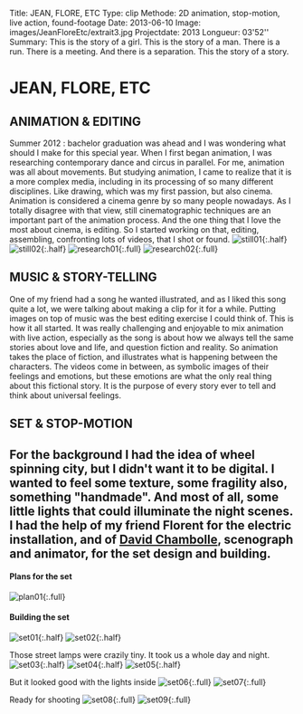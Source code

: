Title: JEAN, FLORE, ETC
Type: clip
Methode: 2D animation, stop-motion, live action, found-footage
Date: 2013-06-10
Image: images/JeanFloreEtc/extrait3.jpg
Projectdate: 2013
Longueur: 03'52''
Summary: This is the story of a girl. This is the story of a man. There is a run. There is a meeting. And there is a separation. This the story of a story.

# JEAN, FLORE, ETC

## ANIMATION & EDITING
Summer 2012 : bachelor graduation was ahead and I was wondering what should I make for this special year.
When I first began animation, I was researching contemporary dance and circus in parallel. For me, animation was all about movements. But studying animation, I came to realize that it is a more complex media, including in its processing of so many different disciplines. Like drawing, which was my first passion, but also cinema. Animation is considered a cinema genre by so many people nowadays. As I totally disagree with that view, still cinematographic techniques are an important part of the animation process.
And the one thing that I love the most about cinema, is editing. So I started working on that, editing, assembling, confronting lots of videos, that I shot or found.
![still01](images/JeanFloreEtc/extrait2.jpg){:.half}
![still02](images/JeanFloreEtc/extrait3.jpg){:.half}
![research01](images/JeanFloreEtc/recherches_flore.jpg){:.full}
![research02](images/JeanFloreEtc/recherches_jean.jpg){:.full}

## MUSIC & STORY-TELLING
One of my friend had a song he wanted illustrated, and as I liked this song quite a lot, we were talking about making a clip for it for a while. Putting images on top of music was the best editing exercise I could think of. This is how it all started.
It was really challenging and enjoyable to mix animation with live action, especially as the song is about how we always tell the same stories about love and life, and question fiction and reality.
So animation takes the place of fiction, and illustrates what is happening between the characters. The videos come in between, as symbolic images of their feelings and emotions, but these emotions are what the only real thing about this fictional story. It is the purpose of every story ever to tell and think about universal feelings.

## SET & STOP-MOTION
For the background I had the idea of wheel spinning city, but I didn't want it to be digital. I wanted to feel some texture, some fragility also, something "handmade". And most of all, some little lights that could illuminate the night scenes.
I had the help of my friend Florent for the electric installation, and of [David Chambolle](http://ddc-pagaille.tumblr.com/), scenograph and animator, for the set design and building.
---
#### Plans for the set
![plan01](images/JeanFloreEtc/décor.jpg){:.full}

#### Building the set
![set01](images/JeanFloreEtc/P1250283.JPG){:.half}
![set02](images/JeanFloreEtc/P1250457.JPG){:.half}

Those street lamps were crazily tiny. It took us a whole day and night.
![set03](images/JeanFloreEtc/P1250650.JPG){:.half}
![set04](images/JeanFloreEtc/P1250667.JPG){:.half}
![set05](images/JeanFloreEtc/P1250677.JPG){:.half}

But it looked good with the lights inside
![set06](images/JeanFloreEtc/P1250684.JPG){:.full}
![set07](images/JeanFloreEtc/P1250704.JPG){:.full}

Ready for shooting
![set08](images/JeanFloreEtc/P1250791.JPG){:.full}
![set09](images/JeanFloreEtc/P1250845.JPG){:.full}

